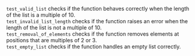 `test_valid_list` checks if the function behaves correctly when the length of the list is a multiple of 10.<br>
`test_invalid_list_length` checks if the function raises an error when the length of the list is not a multiple of 10.<br>
`test_removal_of_elements` checks if the function removes elements at positions that are multiples of 2 or 3.<br>
`test_empty_list` checks if the function handles an empty list correctly.<br>
